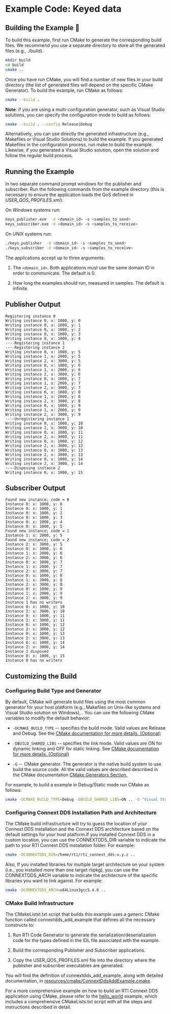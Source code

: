# Example Code: Keyed data

## Building the Example :wrench:

To build this example, first run CMake to generate the corresponding build
files. We recommend you use a separate directory to store all the generated
files (e.g., ./build).

```sh
mkdir build
cd build
cmake ..
```

Once you have run CMake, you will find a number of new files in your build
directory (the list of generated files will depend on the specific CMake
Generator). To build the example, run CMake as follows:

```sh
cmake --build .
```

**Note**: if you are using a multi-configuration generator, such as Visual
Studio solutions, you can specify the configuration mode to build as follows:

```sh
cmake --build . --config Release|Debug
```

Alternatively, you can use directly the generated infrastructure (e.g.,
Makefiles or Visual Studio Solutions) to build the example. If you generated
Makefiles in the configuration process, run make to build the example. Likewise,
if you generated a Visual Studio solution, open the solution and follow the
regular build process.

## Running the Example

In two separate command prompt windows for the publisher and subscriber. Run the
following commands from the example directory (this is necessary to ensure the
application loads the QoS defined in *USER_QOS_PROFILES.xml*):

On *Windows* systems run:

```sh
keys_publisher.exe  -d <domain_id> -s <samples_to_send>
keys_subscriber.exe -d <domain_id> -s <samples_to_receive>
```

On *UNIX* systems run:

```sh
./keys_publisher  -d <domain_id> -s <samples_to_send>
./keys_subscriber -d <domain_id> -s <samples_to_receive>
```

The applications accept up to three arguments:

1.  The `<domain_id>`. Both applications must use the same domain ID in order to
    communicate. The default is 0.

2.  How long the examples should run, measured in samples. The default is
    infinite.

## Publisher Output

```plaintext
Registering instance 0
Writing instance 0, x: 1000, y: 0
Writing instance 0, x: 1000, y: 1
Writing instance 0, x: 1000, y: 2
Writing instance 0, x: 1000, y: 3
Writing instance 0, x: 1000, y: 4
----Registering instance 1
----Registering instance 2
Writing instance 0, x: 1000, y: 5
Writing instance 1, x: 2000, y: 5
Writing instance 2, x: 3000, y: 5
Writing instance 0, x: 1000, y: 6
Writing instance 1, x: 2000, y: 6
Writing instance 2, x: 3000, y: 6
Writing instance 0, x: 1000, y: 7
Writing instance 1, x: 2000, y: 7
Writing instance 2, x: 3000, y: 7
Writing instance 0, x: 1000, y: 8
Writing instance 1, x: 2000, y: 8
Writing instance 2, x: 3000, y: 8
Writing instance 0, x: 1000, y: 9
Writing instance 1, x: 2000, y: 9
Writing instance 2, x: 3000, y: 9
----Unregistering instance 1
Writing instance 0, x: 1000, y: 10
Writing instance 2, x: 3000, y: 10
Writing instance 0, x: 1000, y: 11
Writing instance 2, x: 3000, y: 11
Writing instance 0, x: 1000, y: 12
Writing instance 2, x: 3000, y: 12
Writing instance 0, x: 1000, y: 13
Writing instance 2, x: 3000, y: 13
Writing instance 0, x: 1000, y: 14
Writing instance 2, x: 3000, y: 14
----Disposing instance 2
Writing instance 0, x: 1000, y: 15
```

## Subscriber Output

```plaintext
Found new instance; code = 0
Instance 0: x: 1000, y: 0
Instance 0: x: 1000, y: 1
Instance 0: x: 1000, y: 2
Instance 0: x: 1000, y: 3
Instance 0: x: 1000, y: 4
Instance 0: x: 1000, y: 5
Found new instance; code = 1
Instance 1: x: 2000, y: 5
Found new instance; code = 2
Instance 2: x: 3000, y: 5
Instance 0: x: 1000, y: 6
Instance 1: x: 2000, y: 6
Instance 2: x: 3000, y: 6
Instance 0: x: 1000, y: 7
Instance 1: x: 2000, y: 7
Instance 2: x: 3000, y: 7
Instance 0: x: 1000, y: 8
Instance 1: x: 2000, y: 8
Instance 2: x: 3000, y: 8
Instance 0: x: 1000, y: 9
Instance 1: x: 2000, y: 9
Instance 2: x: 3000, y: 9
Instance 1 has no writers
Instance 0: x: 1000, y: 10
Instance 2: x: 3000, y: 10
Instance 0: x: 1000, y: 11
Instance 2: x: 3000, y: 11
Instance 0: x: 1000, y: 12
Instance 2: x: 3000, y: 12
Instance 0: x: 1000, y: 13
Instance 2: x: 3000, y: 13
Instance 0: x: 1000, y: 14
Instance 2: x: 3000, y: 14
Instance 2 disposed
Instance 0: x: 1000, y: 15
Instance 0 has no writers
```

## Customizing the Build

### Configuring Build Type and Generator

By default, CMake will generate build files using the most common generator for
your host platform (e.g., Makefiles on Unix-like systems and Visual Studio
solution on Windows), \. You can use the following CMake variables to modify
the default behavior:

-   `-DCMAKE_BUILD_TYPE` -- specifies the build mode. Valid values are Release
    and Debug. See the [CMake documentation for more details.
    (Optional)](https://cmake.org/cmake/help/latest/variable/CMAKE_BUILD_TYPE.html)

-   `-DBUILD_SHARED_LIBS` -- specifies the link mode. Valid values are ON for
    dynamic linking and OFF for static linking. See [CMake documentation for
    more details.
    (Optional)](https://cmake.org/cmake/help/latest/variable/BUILD_SHARED_LIBS.html)

-   `-G` -- CMake generator. The generator is the native build system to use
    build the source code. All the valid values are described described in the
    CMake documentation [CMake Generators
    Section.](https://cmake.org/cmake/help/latest/manual/cmake-generators.7.html)

For example, to build a example in Debug/Static mode run CMake as follows:

```sh
cmake -DCMAKE_BUILD_TYPE=Debug -DBUILD_SHARED_LIBS=ON .. -G "Visual Studio 15 2017" -A x64
```

### Configuring Connext DDS Installation Path and Architecture

The CMake build infrastructure will try to guess the location of your Connext
DDS installation and the Connext DDS architecture based on the default settings
for your host platform.If you installed Connext DDS in a custom location, you
can use the CONNEXTDDS_DIR variable to indicate the path to your RTI Connext
DDS installation folder. For example:

```sh
cmake -DCONNEXTDDS_DIR=/home/rti/rti_connext_dds-x.y.z ..
```

Also, If you installed libraries for multiple target architecture on your
system (i.e., you installed more than one target rtipkg), you can use the
CONNEXTDDS_ARCH variable to indicate the architecture of the specific libraries
you want to link against. For example:

```sh
cmake -DCONNEXTDDS_ARCH=x64Linux3gcc5.4.0 ..
```

### CMake Build Infrastructure

The CMakeListst.txt script that builds this example uses a generic CMake
function called connextdds_add_example that defines all the necessary
constructs to:

1.  Run RTI Code Generator to generate the serialization/deserialization code
    for the types defined in the IDL file associated with the example.

2.  Build the corresponding Publisher and Subscriber applications.

3.  Copy the USER_QOS_PROFILES.xml file into the directory where the publisher
    and subscriber executables are generated.

You will find the definition of connextdds_add_example, along with detailed
documentation, in
[resources/cmake/ConnextDdsAddExample.cmake](../../../../resources/cmake/ConnextDdsAddExample.cmake).

For a more comprehensive example on how to build an RTI Connext DDS application
using CMake, please refer to the
[hello_world](../../../connext_dds/build_systems/cmake/) example, which
includes a comprehensive CMakeLists.txt script with all the steps and
instructions described in detail.

